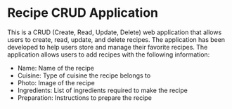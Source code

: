 # Recipe CRUD Application 



This is a CRUD (Create, Read, Update, Delete) web application that allows users to create, read, update, and delete recipes. The application has been developed to help users store and manage their favorite recipes. The application allows users to add recipes with the following information:

* Name: Name of the recipe
* Cuisine: Type of cuisine the recipe belongs to
* Photo: Image of the recipe
* Ingredients: List of ingredients required to make the recipe
* Preparation: Instructions to prepare the recipe
